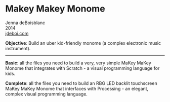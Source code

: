 Makey Makey Monome
==============

Jenna deBoisblanc<br>
2014<br>
[jdeboi.com](http://jdeboi.com/makey-makey-monome/)

**Objective**: Build an uber kid-friendly monome (a complex electronic music instrument).
<hr>

**Basic**: all the files you need to build a very, very simple MaKey MaKey Monome that integrates with Scratch - a visual programming language for kids.

**Complete**: all the files you need to build an RBG LED backlit touchscreen MaKey MaKey Monome that interfaces with Processing - an elegant, complex visual programming language.


